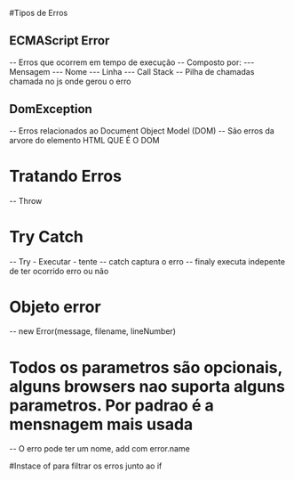 #Tipos de Erros

## ECMAScript Error
-- Erros que ocorrem em tempo de execução
-- Composto por:
--- Mensagem
--- Nome
--- Linha
--- Call Stack -- Pilha de chamadas chamada no js onde gerou o erro

## DomException
-- Erros relacionados ao Document Object Model (DOM)
-- São erros da arvore do elemento HTML QUE É O DOM


# Tratando Erros

-- Throw

# Try Catch

-- Try - Executar - tente
-- catch captura o erro
-- finaly executa indepente de ter ocorrido erro ou não

# Objeto error

-- new Error(message, filename, lineNumber)
# Todos os parametros são opcionais, alguns browsers nao suporta alguns parametros. Por padrao é a mensnagem mais usada
-- O erro pode ter um nome, add com error.name

#Instace of para filtrar os erros junto ao if